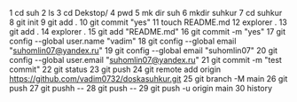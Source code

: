   1  cd suh
    2  ls
    3  cd Dekstop/
    4  pwd
    5  mk dir suh
    6  mkdir suhkur
    7  cd suhkur
    8  git init
    9  git add .
   10  git commit "yes"
   11  touch README.md
   12  explorer .
   13  git add .
   14  explorer .
   15  git add "README.md"
   16  git commit -m "yes"
   17  git config --global user.name "vadim"
   18  git config --global email "suhomlin07@yandex.ru"
   19  git config --global email "suhomlin07"
   20  git config --global user.email "suhomlin07@yandex.ru"
   21  git commit -m "test commit"
   22  git status
   23  git push
   24  git remote add origin https://github.com/vadim0732/doskasuhkur.git
   25  git branch -M main
   26  git push
   27  git pushh --
   28  git push --
   29  git push -u origin main
   30  history
